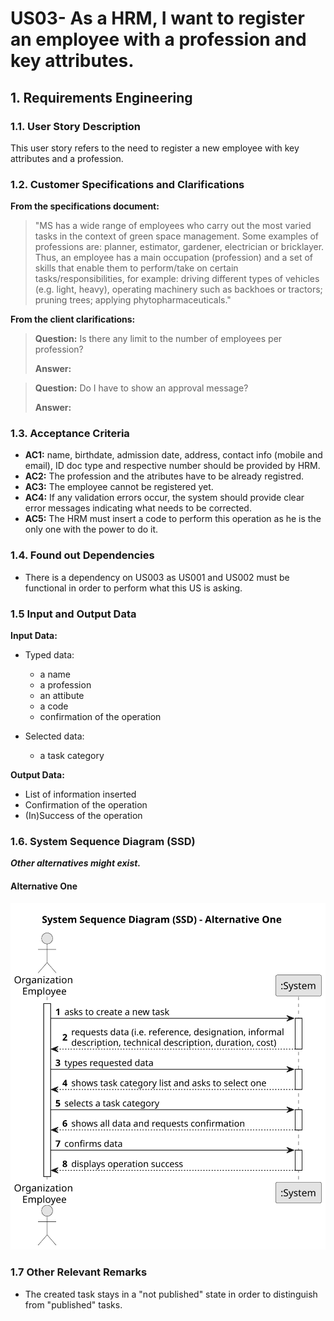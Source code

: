 # US03- As a HRM, I want to register an employee with a profession and key attributes.


## 1. Requirements Engineering

### 1.1. User Story Description

This user story refers to the need to register a new employee with key attributes and a profession.

### 1.2. Customer Specifications and Clarifications 

**From the specifications document:**

>	"MS has a wide range of employees who carry out the most varied tasks in the context of green space management. Some examples of professions are: planner, estimator, gardener, electrician or bricklayer. Thus, an employee has a main occupation (profession) and a set of skills that enable them to perform/take on certain tasks/responsibilities, for example: driving different types of vehicles (e.g. light, heavy), operating machinery such as backhoes or tractors; pruning trees; applying phytopharmaceuticals." 


**From the client clarifications:**

> **Question:** Is there any limit to the number of employees per profession?
>
> **Answer:** 

> **Question:** Do I have to show an approval message?
>
> **Answer:** 

### 1.3. Acceptance Criteria

* **AC1:** name, birthdate, admission date, address, contact info (mobile and email), ID doc type and respective number should be provided by HRM.
* **AC2:** The profession and the atributes have to be already registred.
* **AC3:** The employee cannot be registered yet.
* **AC4:** If any validation errors occur, the system should provide clear error messages indicating what needs to be corrected.
* **AC5:** The HRM must insert a code to perform this operation as he is the only one with the power to do it.

### 1.4. Found out Dependencies

* There is a dependency on US003 as US001 and US002 must be functional in order to perform what this US is asking.

### 1.5 Input and Output Data

**Input Data:**

* Typed data:
    * a name
    * a profession 
    * an attibute
    * a code
    * confirmation of the operation

	
* Selected data:
    * a task category 

**Output Data:**

* List of information inserted
* Confirmation of the operation
* (In)Success of the operation

### 1.6. System Sequence Diagram (SSD)

**_Other alternatives might exist._**

#### Alternative One

![System Sequence Diagram - Alternative One](svg/us006-system-sequence-diagram-alternative-one.svg)


### 1.7 Other Relevant Remarks

* The created task stays in a "not published" state in order to distinguish from "published" tasks.